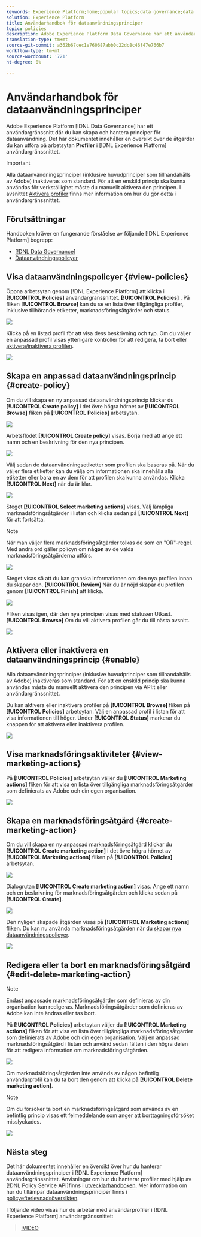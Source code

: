 ```yaml
---
keywords: Experience Platform;home;popular topics;data governance;data usage policy user guide
solution: Experience Platform
title: Användarhandbok för dataanvändningsprinciper
topic: policies
description: Adobe Experience Platform Data Governance har ett användargränssnitt där du kan skapa och hantera dataanvändningspolicyer. Det här dokumentet innehåller en översikt över de åtgärder du kan utföra på arbetsytan Profiler i användargränssnittet i Experience Platform.
translation-type: tm+mt
source-git-commit: a362b67cec1e760687abb0c22dc8c46f47e766b7
workflow-type: tm+mt
source-wordcount: '721'
ht-degree: 0%

---
```



# Användarhandbok för dataanvändningsprinciper

Adobe Experience Platform [!DNL Data Governance] har ett användargränssnitt där du kan skapa och hantera principer för dataanvändning. Det här dokumentet innehåller en översikt över de åtgärder du kan utföra på arbetsytan **Profiler** i [!DNL Experience Platform] användargränssnittet.

>[!IMPORTANT]
>
>Alla dataanvändningsprinciper (inklusive huvudprinciper som tillhandahålls av Adobe) inaktiveras som standard. För att en enskild princip ska kunna användas för verkställighet måste du manuellt aktivera den principen. I avsnittet [Aktivera profiler](#enable) finns mer information om hur du gör detta i användargränssnittet.

## Förutsättningar

Handboken kräver en fungerande förståelse av följande [!DNL Experience Platform] begrepp:

- [[!DNL Data Governance]](../home.md)
- [Dataanvändningspolicyer](./overview.md)

## Visa dataanvändningspolicyer {#view-policies}

Öppna arbetsytan genom [!DNL Experience Platform] att klicka i **[!UICONTROL Policies]** användargränssnittet. **[!UICONTROL Policies]** . På fliken **[!UICONTROL Browse]** kan du se en lista över tillgängliga profiler, inklusive tillhörande etiketter, marknadsföringsåtgärder och status.

![](../images/policies/browse-policies.png)

Klicka på en listad profil för att visa dess beskrivning och typ. Om du väljer en anpassad profil visas ytterligare kontroller för att redigera, ta bort eller [aktivera/inaktivera profilen](#enable).

![](../images/policies/policy-details.png)

## Skapa en anpassad dataanvändningsprincip {#create-policy}

Om du vill skapa en ny anpassad dataanvändningsprincip klickar du **[!UICONTROL Create policy]** i det övre högra hörnet av **[!UICONTROL Browse]** fliken på **[!UICONTROL Policies]** arbetsytan.

![](../images/policies/create-policy-button.png)

Arbetsflödet **[!UICONTROL Create policy]** visas. Börja med att ange ett namn och en beskrivning för den nya principen.

![](../images/policies/create-policy-description.png)

Välj sedan de dataanvändningsetiketter som profilen ska baseras på. När du väljer flera etiketter kan du välja om informationen ska innehålla alla etiketter eller bara en av dem för att profilen ska kunna användas. Klicka **[!UICONTROL Next]** när du är klar.

![](../images/policies/add-labels.png)

Steget **[!UICONTROL Select marketing actions]** visas. Välj lämpliga marknadsföringsåtgärder i listan och klicka sedan på **[!UICONTROL Next]** för att fortsätta.

>[!NOTE]
>
>När man väljer flera marknadsföringsåtgärder tolkas de som en &quot;OR&quot;-regel. Med andra ord gäller policyn om **någon** av de valda marknadsföringsåtgärderna utförs.

![](../images/policies/add-marketing-actions.png)

Steget visas så att du kan granska informationen om den nya profilen innan du skapar den. **[!UICONTROL Review]** När du är nöjd skapar du profilen genom **[!UICONTROL Finish]** att klicka.

![](../images/policies/policy-review.png)

Fliken visas igen, där den nya principen visas med statusen Utkast. **[!UICONTROL Browse]** Om du vill aktivera profilen går du till nästa avsnitt.

![](../images/policies/created-policy.png)

## Aktivera eller inaktivera en dataanvändningsprincip {#enable}

Alla dataanvändningsprinciper (inklusive huvudprinciper som tillhandahålls av Adobe) inaktiveras som standard. För att en enskild princip ska kunna användas måste du manuellt aktivera den principen via API:t eller användargränssnittet.

Du kan aktivera eller inaktivera profiler på **[!UICONTROL Browse]** fliken på **[!UICONTROL Policies]** arbetsytan. Välj en anpassad profil i listan för att visa informationen till höger. Under **[!UICONTROL Status]** markerar du knappen för att aktivera eller inaktivera profilen.

![](../images/policies/enable-policy.png)

## Visa marknadsföringsaktiviteter {#view-marketing-actions}

På **[!UICONTROL Policies]** arbetsytan väljer du **[!UICONTROL Marketing actions]** fliken för att visa en lista över tillgängliga marknadsföringsåtgärder som definierats av Adobe och din egen organisation.

![](../images/policies/marketing-actions.png)

## Skapa en marknadsföringsåtgärd {#create-marketing-action}

Om du vill skapa en ny anpassad marknadsföringsåtgärd klickar du **[!UICONTROL Create marketing action]** i det övre högra hörnet av **[!UICONTROL Marketing actions]** fliken på **[!UICONTROL Policies]** arbetsytan.

![](../images/policies/create-marketing-action.png)

Dialogrutan **[!UICONTROL Create marketing action]** visas. Ange ett namn och en beskrivning för marknadsföringsåtgärden och klicka sedan på **[!UICONTROL Create]**.

![](../images/policies/create-marketing-action-details.png)

Den nyligen skapade åtgärden visas på **[!UICONTROL Marketing actions]** fliken. Du kan nu använda marknadsföringsåtgärden när du [skapar nya dataanvändningspolicyer](#create-policy).

![](../images/policies/created-marketing-action.png)

## Redigera eller ta bort en marknadsföringsåtgärd {#edit-delete-marketing-action}

>[!NOTE]
>
>Endast anpassade marknadsföringsåtgärder som definieras av din organisation kan redigeras. Marknadsföringsåtgärder som definieras av Adobe kan inte ändras eller tas bort.

På **[!UICONTROL Policies]** arbetsytan väljer du **[!UICONTROL Marketing actions]** fliken för att visa en lista över tillgängliga marknadsföringsåtgärder som definierats av Adobe och din egen organisation. Välj en anpassad marknadsföringsåtgärd i listan och använd sedan fälten i den högra delen för att redigera information om marknadsföringsåtgärden.

![](../images/policies/edit-marketing-action.png)

Om marknadsföringsåtgärden inte används av någon befintlig användarprofil kan du ta bort den genom att klicka på **[!UICONTROL Delete marketing action]**.

>[!NOTE]
>
>Om du försöker ta bort en marknadsföringsåtgärd som används av en befintlig princip visas ett felmeddelande som anger att borttagningsförsöket misslyckades.

![](../images/policies/delete-marketing-action.png)

## Nästa steg

Det här dokumentet innehåller en översikt över hur du hanterar dataanvändningsprinciper i [!DNL Experience Platform] användargränssnittet. Anvisningar om hur du hanterar profiler med hjälp av [!DNL Policy Service API]finns i [utvecklarhandboken](../api/getting-started.md). Mer information om hur du tillämpar dataanvändningsprinciper finns i [policyefterlevnadsöversikten](../enforcement/overview.md).

I följande video visas hur du arbetar med användarprofiler i [!DNL Experience Platform] användargränssnittet:

>[!VIDEO](https://video.tv.adobe.com/v/32977?quality=12&learn=on)